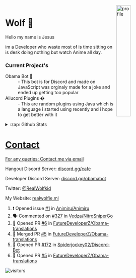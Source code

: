 
<img align="right" alt="profile" width=30% src="https://avatars1.githubusercontent.com/u/32025746?s=460&u=b71f51a6d786a0817807f3e953f36734ac4493c7&v=4">

<h1>Wolf 🐺</h1>

<p>Hello my name is Jesus 

im a Developer who waste most of is time sitting
on is desk doing nothing but watch Anime all day.

</p>


<h3>Current Project's</h3>
<dl>
  <dt>Obama Bot 🤖</dt>
  <dd>- This bot is for Discord and made on JavaScript was orginaly made for a joke and ended up getting too popular</dd>

  <dt>Aliucord Plugins �</dt>
  <dd>- This are random plugins using Java which is a language i started using recently and i hope to get better with it</dd>
</dl>

<!--<a href="https://youtube.com/c/Wolfkid">

<img src="https://img.shields.io/badge/Wolfkid%20-%23FF0000.svg?&style=for-the-badge&logo=YouTube&logoColor=white"/>
-->




<details>  
<summary>:zap: Github Stats</summary>
<a href="https://youtube.com/c/Wolfkid">
<img align="left" alt="Wolf's Github Stats" src="https://github-readme-stats.vercel.app/api?username=Wolfkid200444&show_icons=true&theme=tokyonight" />
<img align="bottom" alt="Wolf's Github Stats" src="https://github-readme-stats.vercel.app/api/top-langs/?username=Wolfkid200444&show_icons=true&theme=tokyonight"/>
  </details>

<h1>Contact</h1>
      <p>For any queries: <a href="mailto:helpwolf@gmail.com?Subject=My%20Query">Contact me via email</a></p>
      <p>Hangout Discord Server: <a href="https://discord.gg/Kf2WCQf">discord.gg/cafe</a></p>
      <p>Developer Discord Server: <a href="https://discord.gg/ZU8zFx8">discord.gg/obamabot</a></p>
      <p>Twitter: <a href="https://twitter.com/RealWolfkid">@RealWolfkid</a></p>
      <p>My Website: <a href="https://realwolfie.ml">realwolfie.ml</a></p>


<!--START_SECTION:activity-->
1. ❗️ Opened issue [#1](https://github.com/Animiru/Animiru/issues/1) in [Animiru/Animiru](https://github.com/Animiru/Animiru)
2. 🗣 Commented on [#327](https://github.com/Vedza/NitroSniperGo/issues/327) in [Vedza/NitroSniperGo](https://github.com/Vedza/NitroSniperGo)
3. 💪 Opened PR [#6](https://github.com/FutureDeveloperZ/Obama-translations/pull/6) in [FutureDeveloperZ/Obama-translations](https://github.com/FutureDeveloperZ/Obama-translations)
4. 🎉 Merged PR [#5](https://github.com/FutureDeveloperZ/Obama-translations/pull/5) in [FutureDeveloperZ/Obama-translations](https://github.com/FutureDeveloperZ/Obama-translations)
5. 💪 Opened PR [#172](https://github.com/Spiderjockey02/Discord-Bot/pull/172) in [Spiderjockey02/Discord-Bot](https://github.com/Spiderjockey02/Discord-Bot)
6. 💪 Opened PR [#5](https://github.com/FutureDeveloperZ/Obama-translations/pull/5) in [FutureDeveloperZ/Obama-translations](https://github.com/FutureDeveloperZ/Obama-translations)
<!--END_SECTION:activity-->



  ![visitors](https://visitor-badge.laobi.icu/badge?page_id=Wolfkid200444.Wolfkid200444)
